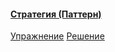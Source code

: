 #### [Стратегия (Паттерн)](https://ru.hexlet.io/courses/python-polymorphism/lessons/strategy/theory_unit)

[Упражнение](https://ru.hexlet.io/courses/python-polymorphism/lessons/strategy/exercise_unit)
[Решение](https://ru.hexlet.io/code_reviews/1151513)
